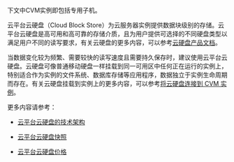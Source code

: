 下文中CVM实例即包括专用子机。

云平台云硬盘（Cloud Block Store）为云服务器实例提供数据块级别的存储。云平台云硬盘是高可用和高可靠的存储介质，且为用户提供可选择的不同硬盘类型以满足用户不同的读写要求，有关云硬盘的更多内容，可以参考[云硬盘产品文档](/doc/product/362)。

当数据变化较为频繁、需要较快的读写速度且需要持久保存时，建议使用云平台云硬盘。云硬盘可像普通移动硬盘一样挂载到同一可用区中任何正在运行的实例上，特别适合作为实例的文件系统、数据库存储等应用程序，数据独立于实例生命周期而存在。有关云硬盘挂载到实例上的更多内容，可以参考[将云硬盘连接到 CVM 实例](/doc/product/362/2922#2.-.E6.8C.82.E8.BD.BD.E5.BC.B9.E6.80.A7.E4.BA.91.E7.A1.AC.E7.9B.98)。

更多内容请参考：

- [云平台云硬盘的技术架构](/doc/product/362/4137)

- [云平台云硬盘快照](/doc/product/362/2455)

- [云平台云硬盘价格](/doc/product/362/2413)